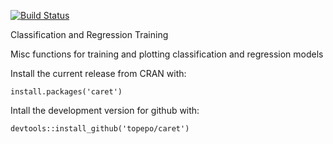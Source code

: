 [![Build Status](https://travis-ci.org/zachmayer/caret.png?branch=master)](https://travis-ci.org/zachmayer/caret)

Classification and Regression Training

Misc functions for training and plotting classification and regression models

Install the current release from CRAN with:
```
install.packages('caret')
```

Intall the development version for github with:
```
devtools::install_github('topepo/caret')
```
